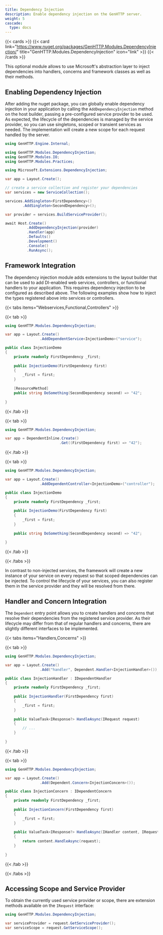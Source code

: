```yaml
---
title: Dependency Injection
description: Enable dependency injection on the GenHTTP server.
weight: 5
cascade:
  type: docs
---
```


{{< cards >}}
{{< card link="https://www.nuget.org/packages/GenHTTP.Modules.DependencyInjection/" title="GenHTTP.Modules.DependencyInjection" icon="link" >}}
{{< /cards >}}

This optional module allows to use Microsoft's abstraction layer to inject dependencies into handlers, 
concerns and framework classes as well as their methods.

## Enabling Dependency Injection

After adding the nuget package, you can globally enable dependency injection in your application by calling 
the `AddDependencyInjection` method on the host builder, passing a pre-configured service provider
to be used. As expected, the lifecycle of the dependencies is managed by the service provider,
so you can use singletons, scoped or transient services as needed. The implementation will create
a new scope for each request handled by the server.

```csharp
using GenHTTP.Engine.Internal;

using GenHTTP.Modules.DependencyInjection;
using GenHTTP.Modules.IO;
using GenHTTP.Modules.Practices;

using Microsoft.Extensions.DependencyInjection;

var app = Layout.Create();

// create a service collection and register your dependencies
var services = new ServiceCollection();

services.AddSingleton<FirstDependency>()
        .AddSingleton<SecondDependency>();

var provider = services.BuildServiceProvider();

await Host.Create()
          .AddDependencyInjection(provider)
          .Handler(app)
          .Defaults()
          .Development()
          .Console()
          .RunAsync();
```

## Framework Integration

The dependency injection module adds extensions to the layout builder that can be used to add DI-enabled
web services, controllers, or functional handlers to your application. This requires dependency injection
to be configured as described above. The following examples show how to inject the types registered
above into services or controllers.

{{< tabs items="Webservices,Functional,Controllers" >}}

{{< tab >}}
  ```csharp
  using GenHTTP.Modules.DependencyInjection;
  
  var app = Layout.Create()
                  .AddDependentService<InjectionDemo>("service");
  
  public class InjectionDemo
  {
      private readonly FirstDependency _first;
      
      public InjectionDemo(FirstDependency first) 
      {
          _first = first;
      }
      
      [ResourceMethod]
      public string DoSomething(SecondDependency second) => "42";
      
  }
  ```
{{< /tab >}}

{{< tab >}}
  ```csharp
  using GenHTTP.Modules.DependencyInjection;
  
  var app = DependentInline.Create()
                           .Get((FirstDependency first) => "42");
  ```
{{< /tab >}}

{{< tab >}}
  ```csharp
  using GenHTTP.Modules.DependencyInjection;
  
  var app = Layout.Create()
                  .AddDependentController<InjectionDemo>("controller");
  
  public class InjectionDemo
  {
      private readonly FirstDependency _first;
      
      public InjectionDemo(FirstDependency first) 
      {
          _first = first;
      }
      
      public string DoSomething(SecondDependency second) => "42";
      
  }
  ```
{{< /tab >}}

{{< /tabs >}}

In contrast to non-injected services, the framework will create a new instance of your service
on every request so that scoped dependencies can be injected. To control the lifecycle of your
services, you can also register them in the service provider and they will be resolved from there.

## Handler and Concern Integration

The `Dependent` entry point allows you to create handlers and concerns that resolve their
dependencies from the registered service provider. As their lifecycle may differ from that
of regular handlers and concerns, there are slightly different interfaces to be implemented.

{{< tabs items="Handlers,Concerns" >}}

{{< tab >}}
  ```csharp
  using GenHTTP.Modules.DependencyInjection;
  
  var app = Layout.Create()
                  .Add("handler", Dependent.Handler<InjectionHandler>());
  
  public class InjectionHandler : IDependentHandler
  {
      private readonly FirstDependency _first;
      
      public InjectionHandler(FirstDependency first) 
      {
          _first = first;
      }
      
      public ValueTask<IResponse?> HandleAsync(IRequest request) 
      {
          // ...
      }
      
  }
  ```
{{< /tab >}}

{{< tab >}}
  ```csharp
  using GenHTTP.Modules.DependencyInjection;
  
  var app = Layout.Create()
                  .Add(Dependent.Concern<InjectionConcern>());
  
  public class InjectionConcern : IDependentConcern
  {
      private readonly FirstDependency _first;
      
      public InjectionConcern(FirstDependency first) 
      {
          _first = first;
      }
      
      public ValueTask<IResponse?> HandleAsync(IHandler content, IRequest request) 
      {
          return content.HandleAsync(request);
      }
      
  }
  ```
{{< /tab >}}

{{< /tabs >}}

## Accessing Scope and Service Provider

To obtain the currently used service provider or scope, there are extension methods available
on the `IRequest` interface:

```csharp
using GenHTTP.Modules.DependencyInjection;

var serviceProvider = request.GetServiceProvider();
var serviceScope = request.GetServiceScope();
```
